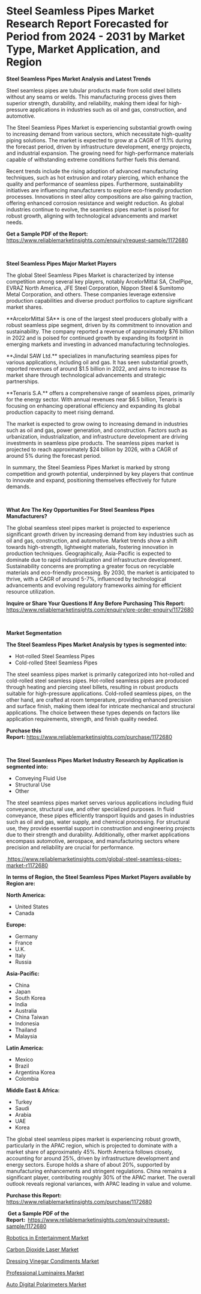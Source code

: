 <p><h1>Steel Seamless Pipes Market Research Report Forecasted for Period from 2024 -  2031 by Market Type, Market Application, and Region</h1></p><p><strong>Steel Seamless Pipes Market Analysis and Latest Trends</strong></p>
<p><p>Steel seamless pipes are tubular products made from solid steel billets without any seams or welds. This manufacturing process gives them superior strength, durability, and reliability, making them ideal for high-pressure applications in industries such as oil and gas, construction, and automotive.</p><p>The Steel Seamless Pipes Market is experiencing substantial growth owing to increasing demand from various sectors, which necessitate high-quality piping solutions. The market is expected to grow at a CAGR of 11.1% during the forecast period, driven by infrastructure development, energy projects, and industrial expansion. The growing need for high-performance materials capable of withstanding extreme conditions further fuels this demand.</p><p>Recent trends include the rising adoption of advanced manufacturing techniques, such as hot extrusion and rotary piercing, which enhance the quality and performance of seamless pipes. Furthermore, sustainability initiatives are influencing manufacturers to explore eco-friendly production processes. Innovations in steel alloy compositions are also gaining traction, offering enhanced corrosion resistance and weight reduction. As global industries continue to evolve, the seamless pipes market is poised for robust growth, aligning with technological advancements and market needs.</p></p>
<p><strong>Get a Sample PDF of the Report:&nbsp;</strong> <a href="https://www.reliablemarketinsights.com/enquiry/request-sample/1172680?utm_campaign=1340&utm_medium=2&utm_source=Github&utm_content=ia&utm_term=01102024&utm_id=steel-seamless-pipes">https://www.reliablemarketinsights.com/enquiry/request-sample/1172680</a></p>
<p>&nbsp;</p>
<p><strong>Steel Seamless Pipes Major Market Players</strong></p>
<p><p>The global Steel Seamless Pipes Market is characterized by intense competition among several key players, notably ArcelorMittal SA, ChelPipe, EVRAZ North America, JFE Steel Corporation, Nippon Steel & Sumitomo Metal Corporation, and others. These companies leverage extensive production capabilities and diverse product portfolios to capture significant market shares.</p><p>**ArcelorMittal SA** is one of the largest steel producers globally with a robust seamless pipe segment, driven by its commitment to innovation and sustainability. The company reported a revenue of approximately $76 billion in 2022 and is poised for continued growth by expanding its footprint in emerging markets and investing in advanced manufacturing technologies.</p><p>**Jindal SAW Ltd.** specializes in manufacturing seamless pipes for various applications, including oil and gas. It has seen substantial growth, reported revenues of around $1.5 billion in 2022, and aims to increase its market share through technological advancements and strategic partnerships.</p><p>**Tenaris S.A.** offers a comprehensive range of seamless pipes, primarily for the energy sector. With annual revenues near $6.5 billion, Tenaris is focusing on enhancing operational efficiency and expanding its global production capacity to meet rising demand.</p><p>The market is expected to grow owing to increasing demand in industries such as oil and gas, power generation, and construction. Factors such as urbanization, industrialization, and infrastructure development are driving investments in seamless pipe products. The seamless pipes market is projected to reach approximately $24 billion by 2026, with a CAGR of around 5% during the forecast period.</p><p>In summary, the Steel Seamless Pipes Market is marked by strong competition and growth potential, underpinned by key players that continue to innovate and expand, positioning themselves effectively for future demands.</p></p>
<p>&nbsp;</p>
<p><strong>What Are The Key Opportunities For Steel Seamless Pipes Manufacturers?</strong></p>
<p><p>The global seamless steel pipes market is projected to experience significant growth driven by increasing demand from key industries such as oil and gas, construction, and automotive. Market trends show a shift towards high-strength, lightweight materials, fostering innovation in production techniques. Geographically, Asia-Pacific is expected to dominate due to rapid industrialization and infrastructure development. Sustainability concerns are prompting a greater focus on recyclable materials and eco-friendly processing. By 2030, the market is anticipated to thrive, with a CAGR of around 5-7%, influenced by technological advancements and evolving regulatory frameworks aiming for efficient resource utilization.</p></p>
<p><strong>Inquire or Share Your Questions If Any Before Purchasing This Report:</strong> <a href="https://www.reliablemarketinsights.com/enquiry/pre-order-enquiry/1172680?utm_campaign=1340&utm_medium=2&utm_source=Github&utm_content=ia&utm_term=01102024&utm_id=steel-seamless-pipes">https://www.reliablemarketinsights.com/enquiry/pre-order-enquiry/1172680</a></p>
<p>&nbsp;</p>
<p><strong>Market Segmentation</strong></p>
<p><strong>The Steel Seamless Pipes Market Analysis by types is segmented into:</strong></p>
<p><ul><li>Hot-rolled Steel Seamless Pipes</li><li>Cold-rolled Steel Seamless Pipes</li></ul></p>
<p><p>The steel seamless pipes market is primarily categorized into hot-rolled and cold-rolled steel seamless pipes. Hot-rolled seamless pipes are produced through heating and piercing steel billets, resulting in robust products suitable for high-pressure applications. Cold-rolled seamless pipes, on the other hand, are crafted at room temperature, providing enhanced precision and surface finish, making them ideal for intricate mechanical and structural applications. The choice between these types depends on factors like application requirements, strength, and finish quality needed.</p></p>
<p><strong>Purchase this Report:&nbsp;</strong><a href="https://www.reliablemarketinsights.com/purchase/1172680?utm_campaign=1340&utm_medium=2&utm_source=Github&utm_content=ia&utm_term=01102024&utm_id=steel-seamless-pipes">https://www.reliablemarketinsights.com/purchase/1172680</a></p>
<p>&nbsp;</p>
<p><strong>The Steel Seamless Pipes Market Industry Research by Application is segmented into:</strong></p>
<p><ul><li>Conveying Fluid Use</li><li>Structural Use</li><li>Other</li></ul></p>
<p><p>The steel seamless pipes market serves various applications including fluid conveyance, structural use, and other specialized purposes. In fluid conveyance, these pipes efficiently transport liquids and gases in industries such as oil and gas, water supply, and chemical processing. For structural use, they provide essential support in construction and engineering projects due to their strength and durability. Additionally, other market applications encompass automotive, aerospace, and manufacturing sectors where precision and reliability are crucial for performance.</p></p>
<p><a href="https://www.reliablemarketinsights.com/global-steel-seamless-pipes-market-r1172680?utm_campaign=1340&utm_medium=2&utm_source=Github&utm_content=ia&utm_term=01102024&utm_id=steel-seamless-pipes">&nbsp;https://www.reliablemarketinsights.com/global-steel-seamless-pipes-market-r1172680</a></p>
<p><strong>In terms of Region, the Steel Seamless Pipes Market Players available by Region are:</strong></p>
<p>
    <p> <strong> North America: </strong>
        <ul>
            <li>United States</li>
            <li>Canada</li>
        </ul>
        </p> 
    <p> <strong> Europe: </strong>
        <ul>
            <li>Germany</li>
            <li>France</li>
            <li>U.K.</li>
            <li>Italy</li>
            <li>Russia</li>
        </ul>
        </p> 
    <p> <strong> Asia-Pacific: </strong>
        <ul>
            <li>China</li>
            <li>Japan</li>
            <li>South Korea</li>
            <li>India</li>
            <li>Australia</li>
            <li>China Taiwan</li>
            <li>Indonesia</li>
            <li>Thailand</li>
            <li>Malaysia</li>
        </ul>
        </p> 
    <p> <strong> Latin America: </strong>
        <ul>
            <li>Mexico</li>
            <li>Brazil</li>
            <li>Argentina Korea</li>
            <li>Colombia</li>
        </ul>
        </p> 
    <p> <strong> Middle East & Africa: </strong>
        <ul>
            <li>Turkey</li>
            <li>Saudi</li>
            <li>Arabia</li>
            <li>UAE</li>
            <li>Korea</li>
        </ul>
    </p>
    </p>
<p><p>The global steel seamless pipes market is experiencing robust growth, particularly in the APAC region, which is projected to dominate with a market share of approximately 45%. North America follows closely, accounting for around 25%, driven by infrastructure development and energy sectors. Europe holds a share of about 20%, supported by manufacturing enhancements and stringent regulations. China remains a significant player, contributing roughly 30% of the APAC market. The overall outlook reveals regional variances, with APAC leading in value and volume.</p></p>
<p><strong>Purchase this Report: </strong><a href="https://www.reliablemarketinsights.com/purchase/1172680?utm_campaign=1340&utm_medium=2&utm_source=Github&utm_content=ia&utm_term=01102024&utm_id=steel-seamless-pipes">https://www.reliablemarketinsights.com/purchase/1172680</a></p>
<p>&nbsp;<strong>Get a Sample PDF of the Report:&nbsp;&nbsp;</strong><a href="https://www.reliablemarketinsights.com/enquiry/request-sample/1172680?utm_campaign=1340&utm_medium=2&utm_source=Github&utm_content=ia&utm_term=01102024&utm_id=steel-seamless-pipes">https://www.reliablemarketinsights.com/enquiry/request-sample/1172680</a></p>
<p><strong></strong></p>
<p><p><a href="https://www.linkedin.com/pulse/unlocking-growth-potential-market-strategic-analysis-robotics-2gbhf?utm_campaign=1340&utm_medium=2&utm_source=Github&utm_content=ia&utm_term=01102024&utm_id=steel-seamless-pipes">Robotics in Entertainment Market</a></p><p><a href="https://www.linkedin.com/pulse/carbon-dioxide-laser-market-overview-regional-outlook-competitive-yunaf?utm_campaign=1340&utm_medium=2&utm_source=Github&utm_content=ia&utm_term=01102024&utm_id=steel-seamless-pipes">Carbon Dioxide Laser Market</a></p><p><a href="https://issuu.com/reportprime-2/docs/dressing-vinegar-condiments-market-_ed7fccb127051f?utm_campaign=1340&utm_medium=2&utm_source=Github&utm_content=ia&utm_term=01102024&utm_id=steel-seamless-pipes">Dressing Vinegar Condiments Market</a></p><p><a href="https://www.linkedin.com/pulse/global-professional-luminaires-market-opportunities-forecast-pag3f?utm_campaign=1340&utm_medium=2&utm_source=Github&utm_content=ia&utm_term=01102024&utm_id=steel-seamless-pipes">Professional Luminaires Market</a></p><p><a href="https://issuu.com/reportprime-2/docs/auto-digital-polarimeters-market-si_7ab0e8f7ef67b8?utm_campaign=1340&utm_medium=2&utm_source=Github&utm_content=ia&utm_term=01102024&utm_id=steel-seamless-pipes">Auto Digital Polarimeters Market</a></p></p>